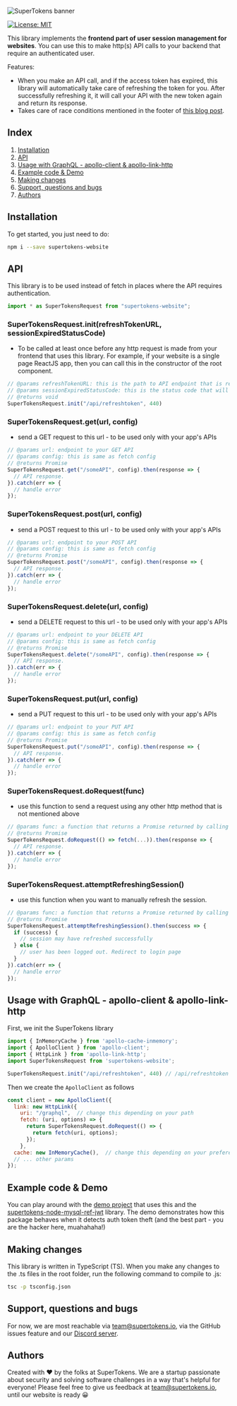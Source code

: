 ![SuperTokens banner](https://raw.githubusercontent.com/supertokens/supertokens-logo/master/images/Artboard%20%E2%80%93%2027%402x.png)

[![License: MIT](https://img.shields.io/badge/License-MIT-brightgreen.svg)](https://github.com/supertokens/supertokens-website/blob/master/LICENSE)

This library implements the **frontend part of user session management for websites**. You can use this to make http(s) API calls to your backend that require an authenticated user.

Features:
- When you make an API call, and if the access token has expired, this library will automatically take care of refreshing the token for you. After successfully refreshing it, it will call your API with the new token again and return its response.
- Takes care of race conditions mentioned in the footer of [this blog post](https://hackernoon.com/the-best-way-to-securely-manage-user-sessions-91f27eeef460).

## Index
1) [Installation](https://github.com/supertokens/supertokens-website#installation)
2) [API](https://github.com/supertokens/supertokens-website#api)
3) [Usage with GraphQL - apollo-client & apollo-link-http](https://github.com/supertokens/supertokens-website#usage-with-graphql---apollo-client--apollo-link-http)
4) [Example code & Demo](https://github.com/supertokens/supertokens-website#example-code--demo)
5) [Making changes](https://github.com/supertokens/supertokens-website#making-changes)
6) [Support, questions and bugs](https://github.com/supertokens/supertokens-website#support-questions-and-bugs)
7) [Authors](https://github.com/supertokens/supertokens-website#authors)

## Installation
To get started, you just need to do:
```bash
npm i --save supertokens-website
```

## API
This library is to be used instead of fetch in places where the API requires authentication.
```js
import * as SuperTokensRequest from "supertokens-website";
```
### SuperTokensRequest.init(refreshTokenURL, sessionExpiredStatusCode)
- To be called at least once before any http request is made from your frontend that uses this library. For example, if your website is a single page ReactJS app, then you can call this in the constructor of the root component.
```js
// @params refreshTokenURL: this is the path to API endpoint that is responsible for refreshing the session when the access token expires.
// @params sessionExpiredStatusCode: this is the status code that will be sent by any API that detects session expiry.
// @returns void
SuperTokensRequest.init("/api/refreshtoken", 440)
```
### SuperTokensRequest.get(url, config)
- send a GET request to this url - to be used only with your app's APIs
```js
// @params url: endpoint to your GET API
// @params config: this is same as fetch config
// @returns Promise
SuperTokensRequest.get("/someAPI", config).then(response => {
  // API response.
}).catch(err => {
  // handle error
});
```
### SuperTokensRequest.post(url, config)
- send a POST request to this url - to be used only with your app's APIs
```js
// @params url: endpoint to your POST API
// @params config: this is same as fetch config
// @returns Promise
SuperTokensRequest.post("/someAPI", config).then(response => {
  // API response.
}).catch(err => {
  // handle error
});
```
### SuperTokensRequest.delete(url, config)
- send a DELETE request to this url - to be used only with your app's APIs
```js
// @params url: endpoint to your DELETE API
// @params config: this is same as fetch config
// @returns Promise
SuperTokensRequest.delete("/someAPI", config).then(response => {
  // API response.
}).catch(err => {
  // handle error
});
```
### SuperTokensRequest.put(url, config)
- send a PUT request to this url - to be used only with your app's APIs
```js
// @params url: endpoint to your PUT API
// @params config: this is same as fetch config
// @returns Promise
SuperTokensRequest.put("/someAPI", config).then(response => {
  // API response.
}).catch(err => {
  // handle error
});
```
### SuperTokensRequest.doRequest(func)
- use this function to send a request using any other http method that is not mentioned above
```js
// @params func: a function that returns a Promise returned by calling the fetch function
// @returns Promise
SuperTokensRequest.doRequest(() => fetch(...)).then(response => {
  // API response.
}).catch(err => {
  // handle error
});
```
### SuperTokensRequest.attemptRefreshingSession()
- use this function when you want to manually refresh the session.
```js
// @params func: a function that returns a Promise returned by calling the fetch function
// @returns Promise
SuperTokensRequest.attemptRefreshingSession().then(success => {
  if (success) {
    // session may have refreshed successfully 
  } else {
    // user has been logged out. Redirect to login page
  }
}).catch(err => {
  // handle error
});
```

## Usage with GraphQL - apollo-client & apollo-link-http
First, we init the SuperTokens library
```js
import { InMemoryCache } from 'apollo-cache-inmemory';
import { ApolloClient } from 'apollo-client';
import { HttpLink } from 'apollo-link-http';
import SuperTokensRequest from 'supertokens-website';

SuperTokensRequest.init("/api/refreshtoken", 440) // /api/refreshtoken is just an example
```
Then we create the ```ApolloClient``` as follows
```js
const client = new ApolloClient({
  link: new HttpLink({
    uri: "/graphql",  // change this depending on your path
    fetch: (uri, options) => {
      return SuperTokensRequest.doRequest(() => {
        return fetch(uri, options);
      });
    },
  cache: new InMemoryCache(),  // change this depending on your preference
  // ... other params
});
```

## Example code & Demo
You can play around with the [demo project](https://github.com/supertokens/auth-demo) that uses this and the [supertokens-node-mysql-ref-jwt](https://github.com/supertokens/supertokens-node-mysql-ref-jwt) library. The demo demonstrates how this package behaves when it detects auth token theft (and the best part - you are the hacker here, muahahaha!)

## Making changes
This library is written in TypeScript (TS). When you make any changes to the .ts files in the root folder, run the following command to compile to .js:
```bash
tsc -p tsconfig.json
```
## Support, questions and bugs
For now, we are most reachable via team@supertokens.io, via the GitHub issues feature and our [Discord server](https://discord.gg/zVcVeev).

## Authors
Created with :heart: by the folks at SuperTokens. We are a startup passionate about security and solving software challenges in a way that's helpful for everyone! Please feel free to give us feedback at team@supertokens.io, until our website is ready :grinning:
